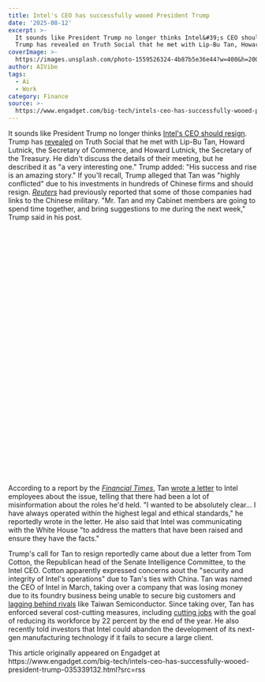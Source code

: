 ```yaml
---
title: Intel's CEO has successfully wooed President Trump
date: '2025-08-12'
excerpt: >-
  It sounds like President Trump no longer thinks Intel&#39;s CEO should resign.
  Trump has revealed on Truth Social that he met with Lip-Bu Tan, Howard...
coverImage: >-
  https://images.unsplash.com/photo-1559526324-4b87b5e36e44?w=400&h=200&fit=crop&auto=format
author: AIVibe
tags:
  - Ai
  - Work
category: Finance
source: >-
  https://www.engadget.com/big-tech/intels-ceo-has-successfully-wooed-president-trump-035339132.html?src=rss
---
```

<p>It sounds like President Trump no longer thinks <a data-i13n="cpos:1;pos:1" href="https://www.engadget.com/big-tech/intel-ceo-lip-bu-tan-responds-to-trump-comments-that-he-should-resign-123008812.html">Intel&#39;s CEO should resign</a>. Trump has <a data-i13n="cpos:2;pos:1" href="https://truthsocial.com/@realDonaldTrump/posts/115012131343690532">revealed</a> on Truth Social that he met with Lip-Bu Tan, Howard Lutnick, the Secretary of Commerce, and Howard Lutnick, the Secretary of the Treasury. He didn&#39;t discuss the details of their meeting, but he described it as &quot;a very interesting one.&quot; Trump added: &quot;His success and rise is an amazing story.&quot; If you&#39;ll recall, Trump alleged that Tan was &quot;highly conflicted&quot; due to his investments in hundreds of Chinese firms and should resign. <a data-i13n="cpos:3;pos:1" href="https://www.reuters.com/world/china/trump-holds-high-stakes-meeting-with-intel-ceo-after-calling-his-resignation-2025-08-11/"><em>Reuters</em></a> had previously reported that some of those companies had links to the Chinese military. &quot;Mr. Tan and my Cabinet members are going to spend time together, and bring suggestions to me during the next week,&quot; Trump said in his post.</p>
<div id="3b99e31269b54c5281e232a4367bbbea"><div class="iframely-embed"><div class="iframely-responsive" style="padding-bottom:100%;"><a href="https://truthsocial.com/@realDonaldTrump/115012131343690532"></a></div></div></div> 
<p>According to a report by the <a data-i13n="cpos:4;pos:1" href="https://www.ft.com/content/42b32597-97f7-4f12-b9bf-5ea4da2a483b"><em>Financial Times</em></a>, Tan <a data-i13n="cpos:5;pos:1" href="https://www.engadget.com/big-tech/intel-ceo-lip-bu-tan-responds-to-trump-comments-that-he-should-resign-123008812.html">wrote a letter</a> to Intel employees about the issue, telling that there had been a lot of misinformation about the roles he&#39;d held. &quot;I wanted to be absolutely clear... I have always operated within the highest legal and ethical standards,&quot; he reportedly wrote in the letter. He also said that Intel was communicating with the White House &quot;to address the matters that have been raised and ensure they have the facts.&quot;</p>
<span id="end-legacy-contents"></span><p>Trump&#39;s call for Tan to resign reportedly came about due a letter from Tom Cotton, the Republican head of the Senate Intelligence Committee, to the Intel CEO. Cotton apparently expressed concerns aout the &quot;security and integrity of Intel&#39;s operations&quot; due to Tan&#39;s ties with China. Tan was named the CEO of Intel in March, taking over a company that was losing money due to its foundry business being unable to secure big customers and <a data-i13n="cpos:6;pos:1" href="https://www.engadget.com/general/intel-is-separating-its-ailing-foundry-business-from-the-main-company-110043046.html">lagging behind rivals</a> like Taiwan Semiconductor. Since taking over, Tan has enforced several cost-cutting measures, including <a data-i13n="cpos:7;pos:1" href="https://www.reuters.com/business/intel-is-cutting-more-jobs-ceo-tan-tries-fix-manufacturing-missteps-2025-07-24/">cutting jobs</a> with the goal of reducing its workforce by 22 percent by the end of the year. He also recently told investors that Intel could abandon the development of its next-gen manufacturing technology if it fails to secure a large client.&nbsp;</p>This article originally appeared on Engadget at https://www.engadget.com/big-tech/intels-ceo-has-successfully-wooed-president-trump-035339132.html?src=rss

